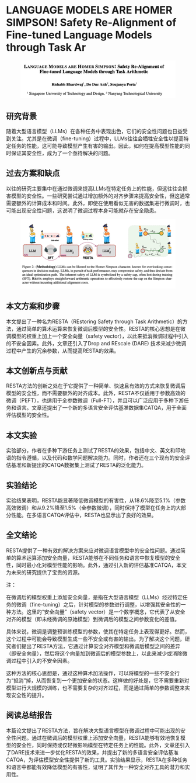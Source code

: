 # LANGUAGE MODELS ARE HOMER SIMPSON! Safety Re-Alignment of Fine-tuned Language Models through Task Ar

<figure><img src="../.gitbook/assets/image (4) (1) (1) (1) (1) (1) (1) (1) (1) (1) (1) (1) (1) (1) (1) (1) (1) (1) (1) (1) (1) (1) (1) (1) (1).png" alt=""><figcaption></figcaption></figure>

## 研究背景

随着大型语言模型（LLMs）在各种任务中表现出色，它们的安全性问题也日益受到关注。尤其是在微调（fine-tuning）过程中，LLMs往往会牺牲安全性以提高特定任务的性能，这可能导致模型产生有害的输出。因此，如何在提高模型性能的同时保证其安全性，成为了一个亟待解决的问题。

## 过去方案和缺点

以往的研究主要集中在通过微调来提高LLMs在特定任务上的性能，但这往往会损害模型的安全性。一些研究尝试通过增加额外的对齐步骤来提高安全性，但这通常需要额外的计算成本和时间。此外，即使在使用看似无害的数据集进行微调时，也可能出现安全性问题，这说明了微调过程本身可能就存在安全隐患。

<figure><img src="../.gitbook/assets/image (1) (1) (1) (1) (1) (1) (1) (1) (1) (1) (1) (1) (1) (1) (1) (1) (1) (1) (1) (1) (1) (1) (1) (1) (1) (1) (1).png" alt=""><figcaption></figcaption></figure>

## 本文方案和步骤

本文提出了一种名为RESTA（REstoring Safety through Task Arithmetic）的方法，通过简单的算术运算来恢复微调后模型的安全性。RESTA的核心思想是在微调模型的权重上加上一个安全向量（safety vector），以此来抵消微调过程中引入的不安全因素。此外，文章还引入了Drop and REscale (DARE) 技术来减少微调过程中产生的冗余参数，从而提高RESTA的效果。

## 本文创新点与贡献

RESTA方法的创新之处在于它提供了一种简单、快速且有效的方式来恢复微调后模型的安全性，而不需要额外的对齐成本。此外，RESTA不仅适用于参数高效的微调（PEFT），也适用于全参数微调（Full-FT），并且可以广泛应用于多种下游任务和语言。文章还提出了一个新的多语言安全评估基准数据集CATQA，用于全面评估模型的安全性。

## 本文实验

实验部分，作者在多种下游任务上测试了RESTA的效果，包括中文、英文和印地语的指令遵循，以及代码和数学问题解决能力。同时，作者还在三个现有的安全评估基准和新提出的CATQA数据集上测试了RESTA的泛化能力。

## 实验结论

实验结果表明，RESTA能显著降低微调模型的有害性，从18.6%降至5.1%（参数高效微调）和从9.2%降至1.5%（全参数微调），同时保持了模型在任务上的大部分性能。在多语言CATQA评估中，RESTA也显示出了良好的效果。

## 全文结论

RESTA提供了一种有效的解决方案来应对微调语言模型中的安全性问题。通过简单的算术运算添加安全向量，RESTA能够在不同任务和语言中恢复模型的安全性，同时最小化对模型性能的影响。此外，通过引入新的评估基准CATQA，本文为未来的研究提供了宝贵的资源。



注：

在微调后的模型权重上添加安全向量，是指在大型语言模型（LLMs）经过特定任务的微调（fine-tuning）之后，针对模型的参数进行调整，以增强其安全性的一种方法。这里的“安全向量”（safety vector）是一个数学概念，它代表了从安全对齐的模型（即未经微调的原始模型）到微调后的模型之间参数变化的差值。

具体来说，微调是调整预训练模型的参数，使其在特定任务上表现得更好。然而，这个过程中可能会导致模型生成一些不安全或有害的输出。为了解决这个问题，研究者们提出了RESTA方法，它通过计算安全对齐模型和微调后模型之间的差异（即安全向量），然后将这个向量加到微调后的模型参数上，以此来减少或消除微调过程中引入的不安全因素。

这种方法的核心思想是，通过这种算术加法操作，可以将模型的一些不安全行为“抵消”掉，从而恢复到一个更加安全的状态。这样做的好处是，它不需要重新对模型进行大规模的训练，也不需要复杂的对齐过程，而是通过简单的参数调整来实现安全性的提升。





## 阅读总结报告

本篇论文提出了RESTA方法，旨在解决大型语言模型在微调过程中可能出现的安全性问题。通过在微调后的模型权重上添加安全向量，RESTA能够有效地恢复模型的安全性，同时保持或仅轻微影响模型在特定任务上的性能。此外，文章还引入了DARE技术来进一步优化RESTA的效果，并提出了新的多语言安全评估基准CATQA，为评估模型安全性提供了新的工具。实验结果显示，RESTA在多种任务和语言中都能有效降低模型的有害性，证明了其作为一种安全对齐工具的潜力和实用性。

